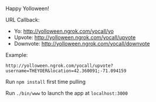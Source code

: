 Happy Yolloween!

URL Callback: 

- Yo: http://yolloween.ngrok.com/yocall/yo
- Upvote: http://yolloween.ngrok.com/yocall/upvote
- Downvote: http://yolloween.ngrok.com/yocall/downvote

Example:
```
http://yolloween.ngrok.com/yocall/upvote?username=THEYOER&location=42.360091;-71.094159
```

Run `npm install` first time pulling

Run `./bin/www` to launch the app at `localhost:3000`

